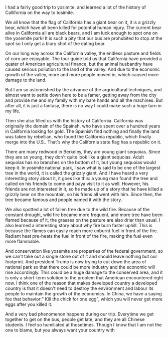 I had a fairly good trip to yosimite, and learned a lot of the history of Callifornia on the way to tosimite.

We all know that the flag of California has a giant bear on it, it is a grizzly bear, which have all been killed for potential human injury. The current bear alive in California all are black bears, and I am luck enough to spot one on the yosemite park! It is such a pity that our bus are prohubited to stop at the spot so I only get a blury shot of the eating bear.

On our long way across the California valley, the endless pasture and fields of corn are enjoyable. The tour guide told us that California have provided a quater of American agricultural finance, but the animal husbandry have caused serious pollution to the land of the valley. And due to the economic growth of the valley, more and more people moved in, which caused more damage to the land.

But I am so astonnished by the advance of the argricultural techniques, and almost want to settle down here to be a famer, getting away from the city and provide me and my family with my bare hands and all the machines. But after all, it is just a fantasy, there is no way I could make such a huge turn in my life.

Then she also filled us with the history of California. California was originally the domain of the Spainsh, who have spent over a hundred years in California looking for gold. The Spainish find nothing and finally the land was taken by rebellian, who found the California republic, which finally merge into the U.S.. That's why the California state flag has a republic on it.

There are many redwood in Berkeley, they are young giant sequoias. Since they are so young, they don't quite look like a giant sequoias. Adult sequoias has no branches on the bottom of it, but young sequoias would keep it. In yosimite national park, I saw what is said to be one of the largest tree in the world, it is called the grizzly giant. And I have heard a very interesting story about it, it goes like this: a young man found the tree and called on his friends to come and paya visit to it as well. However, his friends are not interested in it, so he made up of a story that he have killed a grizzly bear on the mountain, so his friens all went with him. Since then, the tree became famous and people named it with the story.

We also spotted a lot of fallen tree due to the wild fire. Because of the constant drought, wild fire became more frequent, and more tree have been flamed because of it, the grasses on the pasture are also drier than usual. I also learned a interesting story about why fire burn faster uphill. This is because the flames can easily reach more unburnt fuel in front of the fire. Radiant heat pre-heats the fuel in front of the fire, making the fuel even more flammable.

And conservation like yosemite are properties of the federal government, so we can't take out a single stone out of it and should leave nothing but our footprint. And president Trump is now trying to cut down the area of national park so that there could be more industry and the economic will rise accordingly. This could be a huge damage to the conserved area, and it is only a short-term solution to the problem that American encountered right now. I think one of the reason that makes developed country a developed country is that it doesn't need to destroy the environment and labour its people to maintain the growth of the economics. In China, we have a saying foe that behavior:" Kill the chick for one egg", which you will never get more eggs after you killed it.

And a very bad phenomenon happens during our trip. Everytime we get together to get on the bus, people get late, and they are all Chinese students. I feel so humiliated at thosetimes. Though I know that I am not the one to blame, but you always want your country with